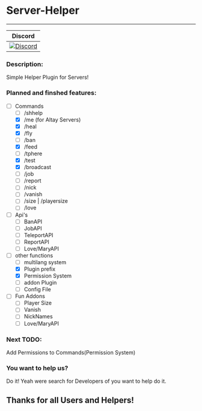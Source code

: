 # Server-Helper
---
| Discord |
| :-----: |
[![Discord](https://img.shields.io/badge/chat-on%20discord-7289da.svg)](https://discord.gg/M7aQfm) |

### Description:
Simple Helper Plugin for Servers!

### Planned and finshed features:
- [ ] Commands
    - [ ] /shhelp
    - [x] /me (for Altay Servers)
    - [x] /heal
    - [x] /fly
    - [ ] /ban
    - [x] /feed
    - [ ] /tphere
    - [x] /test
    - [x] /broadcast
    - [ ] /job
    - [ ] /report
    - [ ] /nick
    - [ ] /vanish
    - [ ] /size | /playersize
    - [ ] /love
- [ ] Api's
    - [ ] BanAPI
    - [ ] JobAPI
    - [ ] TeleportAPI
    - [ ] ReportAPI
    - [ ] Love/MaryAPI
- [ ] other functions
    - [ ] multilang system
    - [x] Plugin prefix
    - [x] Permission System
    - [ ] addon Plugin
    - [ ] Config File
- [ ] Fun Addons
    - [ ] Player Size
    - [ ] Vanish
    - [ ] NickNames
    - [ ] Love/MaryAPI

### Next TODO:
Add Permissions to Commands(Permission System)

### You want to help us?
Do it! Yeah were search for Developers of you want to help do it.

## Thanks for all Users and Helpers!
